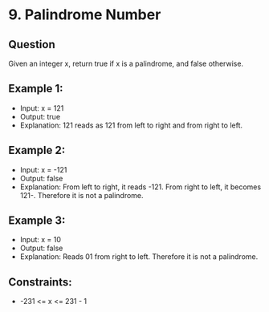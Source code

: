 # 9. Palindrome Number

## Question

Given an integer x, return true if x is a palindrome, and false otherwise.

## Example 1:
- Input: x = 121
- Output: true
- Explanation: 121 reads as 121 from left to right and from right to left.

## Example 2:
- Input: x = -121
- Output: false
- Explanation: From left to right, it reads -121. From right to left, it becomes 121-. Therefore it is not a palindrome.

## Example 3:
- Input: x = 10
- Output: false
- Explanation: Reads 01 from right to left. Therefore it is not a palindrome.
 
## Constraints:
- -231 <= x <= 231 - 1